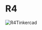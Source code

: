 # R4
![R4Tinkercad](https://github.com/Bolofofopt/ProjetosC/assets/145719526/28db5b11-18bb-4d50-9559-dda2e5f836d0)
